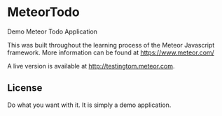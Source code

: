 # MeteorTodo
Demo Meteor Todo Application

This was built throughout the learning process of the Meteor Javascript framework.
More information can be found at https://www.meteor.com/

A live version is available at http://testingtom.meteor.com. 

## License
Do what you want with it. It is simply a demo application.

